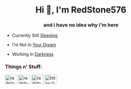 <h1 align="center">Hi 👋, I'm RedStone576</h1>
<h3 align="center">and i have no idea why i'm here</h3>

- Currently Still [Sleeping](https://www.youtube.com/watch?v=dQw4w9WgXcQ&list=PLahKLy8pQdCM0SiXNn3EfGIXX19QGzUG3)

- I'm Not In [Your Dream](https://www.youtube.com/watch?v=dQw4w9WgXcQ&list=PLahKLy8pQdCM0SiXNn3EfGIXX19QGzUG3)

- Working In [Darkness](https://www.youtube.com/watch?v=dQw4w9WgXcQ&list=PLahKLy8pQdCM0SiXNn3EfGIXX19QGzUG3)

<h3 align="left">Things n' Stuff:</h3>
<p align="left">
<a href="https://twitter.com/redstone576" target="blank"><img align="center" src="https://cdn.jsdelivr.net/npm/simple-icons@3.0.1/icons/twitter.svg" alt="redstone576" height="30" width="40" /></a>
<a href="https://instagram.com/redstone576ig" target="blank"><img align="center" src="https://cdn.jsdelivr.net/npm/simple-icons@3.0.1/icons/instagram.svg" alt="redstone576ig" height="30" width="40" /></a>
<a href="https://www.youtube.com/c/redstone576" target="blank"><img align="center" src="https://cdn.jsdelivr.net/npm/simple-icons@3.0.1/icons/youtube.svg" alt="redstone576" height="30" width="40" /></a>
<a href="https://discord.gg/https://discord.gg/C2qHe7F" target="blank"><img align="center" src="https://cdn.jsdelivr.net/npm/simple-icons@3.0.1/icons/discord.svg" alt="https://discord.gg/C2qHe7F" height="30" width="40" /></a>
</p>
